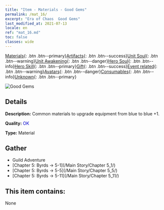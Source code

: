 ```yaml
---
title: "Item - Materials - Good Gems"
permalink: /mat_16/
excerpt: "Era of Chaos  Good Gems"
last_modified_at: 2021-07-13
locale: en
ref: "mat_16.md"
toc: false
classes: wide
---
```

 [Materials](/Items/){: .btn .btn--primary}[Artifacts](/Items/Artifacts/){: .btn .btn--success}[Unit Soul](/Items/UnitSoul/){: .btn .btn--warning}[Unit Awakening](/Items/UnitAwakening/){: .btn .btn--danger}[Hero Soul](/Items/HeroSoul/){: .btn .btn--info}[Hero Skill](/Items/HeroSkill/){: .btn .btn--primary}[Gift](/Items/Gift/){: .btn .btn--success}[Event related](/Items/Events/){: .btn .btn--warning}[Avatars](/Items/Avatars/){: .btn .btn--danger}[Consumables](/Items/Consumables/){: .btn .btn--info}[Unknown](/Items/Unknown/){: .btn .btn--primary}

 ![Good Gems](/images/t/i_cailiao_baoshi1.png)

## Details
 **Description:** Common materials to upgrade equipment from blue to blue +1.

 **Quality:** <span style="color: #0000CD">OK</span>

 **Type:** Material

## Gather

*    Guild Adventure 
*    [Chapter 5: Byrds -> 5-1](/Main Story/Chapter 5_1/) 
*    [Chapter 5: Byrds -> 5-5](/Main Story/Chapter 5_5/) 
*    [Chapter 5: Byrds -> 5-11](/Main Story/Chapter 5_11/) 

## This item contains:

  None

